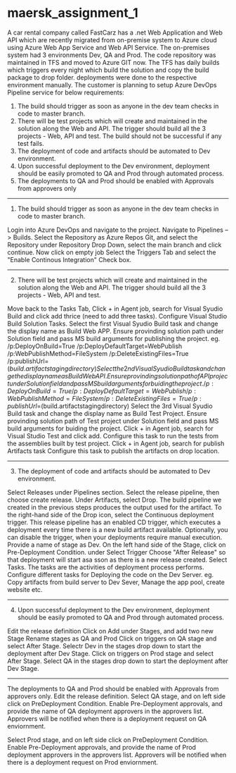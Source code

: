 # maersk_assignment_1

A car rental company called FastCarz has a .net Web Application and Web API which are recently
migrated from on-premise system to Azure cloud using Azure Web App Service
and Web API Service.
The on-premises system had 3 environments Dev, QA and Prod.
The code repository was maintained in TFS and moved to Azure GIT now. The TFS has daily builds which
triggers every night which build the solution and copy the build package to drop folder.
deployments were done to the respective environment manually. The customer is planning to setup
Azure DevOps Pipeline service for below requirements:
1) The build should trigger as soon as anyone in the dev team checks in code to master branch.
2) There will be test projects which will create and maintained in the solution along the Web and API.
The trigger should build all the 3 projects - Web, API and test.
The build should not be successful if any test fails.
3) The deployment of code and artifacts should be automated to Dev environment.
4) Upon successful deployment to the Dev environment, deployment should be easily promoted to QA
and Prod through automated process.
5) The deployments to QA and Prod should be enabled with Approvals from approvers only

____________________________________________________________________________________________________________

1) The build should trigger as soon as anyone in the dev team checks in code to master branch.

Login into Azure DevOps and navigate to the project.
Navigate to Pipelines –> Builds.
Select the Repository as Azure Repos Git, and select the Repository under Repository Drop Down, select the main branch and click continue.
Now click on empty job
Select the Triggers Tab and select the "Enable Continous Integration" Check box.

___________________________________________________________________________________________________________________________________
2. There will be test projects which will create and maintained in the solution along the Web and API.
The trigger should build all the 3 projects - Web, API and test.

Move back to the Tasks Tab,  Click + in Agent job, search for Visual Syudio Build and click add thrice (need to add three tasks).
Configure Visual Studio Build Solution Tasks. 
Select the first  Visual Syudio Build task and change the display name as Build Web APP. Ensure provinding solution path under Solution field and pass MS build arguments for publishing the project. eg. /p:DeployOnBuild=True /p:DeployDefaultTarget=WebPublish /p:WebPublishMethod=FileSystem /p:DeleteExistingFiles=True /p:publishUrl=$(build.artifactstagingdirectory)
Select the 2nd  Visual Syudio Build task and change the display name as Build Web API. Ensure provinding solution path of API project under Solution field and pass MS build arguments for buiding the project . /p:DeployOnBuild=True /p:DeployDefaultTarget=WebPublish /p:WebPublishMethod=FileSystem /p:DeleteExistingFiles=True /p:publishUrl=$(build.artifactstagingdirectory)
Select the 3rd Visual Syudio Build task and change the display name as Build Test Project. Ensure provinding solution path of Test project under Solution field and pass MS build arguments for buiding the project.
Click + in Agent job, search for Visual Studio Test and click add.
Configure this task to run the tests from the assemblies built by test project. 
Click + in Agent job, search for publish Artifacts task
Configure this task to publish the artifacts on drop location.

--------------------------------------------------------------------------------------------------------------------------------------------------

3) The deployment of code and artifacts should be automated to Dev environment.

Select Releases under Pipelines section.
Select the release pipeline, then choose create release.
Under Artifacts, select Drop. The build pipeline we created in the previous steps produces the output used for the artifact.
To the right-hand side of the Drop icon, select the Continuous deployment trigger. This release pipeline has an enabled CD trigger, which executes a deployment every time there is a new build artifact available. Optionally, you can disable the trigger, when your deployments require manual execution.
Provide a name of stage as Dev.
On the left hand side of the Stage, click on Pre-Deployment Condition.  under Select Trigger Choose "After Release" so that deployment will start asa sson as there is a new release created.
Select Tasks. The tasks are the activities of deployment process performs.
Configure different tasks for Deploying the code on the Dev Server. eg. Copy artifacts from build server to Dev Sever, Manage the app pool, create website etc.

------------------------------------------------------------------------------------------------------------------------------------------------------------------------------

4) Upon successful deployment to the Dev environment, deployment should be easily promoted to QA
and Prod through automated process.

Edit the release definition
Click on Add under Stages, and add two new Stage
Rename stages as QA and Prod
Click on triggers on QA stage and select After Stage. Selectr Dev in the stages drop down to start the deployment after Dev Stage.
Click on triggers on Prod stage and select After Stage. Select QA in the stages drop down to start the deployment after Dev Stage.


--------------------------------------------------------------------------------------------------------------------------------------------------------------------------------
 The deployments to QA and Prod should be enabled with Approvals from approvers only.
 Edit the release definition.
Select QA stage, and on left side click on PreDeployment Condition.
Enable Pre-Deployment approvals, and provide the name of QA deployment approvers in the approvers list. Approvers will be notified when there is a deployment request on QA enviornment. 
 
Select Prod stage, and on left side click on PreDeployment Condition.
Enable Pre-Deployment approvals, and provide the name of Prod deployment approvers in the approvers list. Approvers will be notified when there is a deployment request on Prod enviornment. 
 




